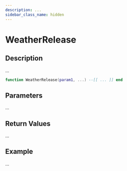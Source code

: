 ```yaml
---
description: ...
sidebar_class_name: hidden
---
```


# WeatherRelease

## Description

...

```lua
function WeatherRelease(param1, ...) --[[ ... ]] end
```

## Parameters

...

## Return Values

...

## Example

...

